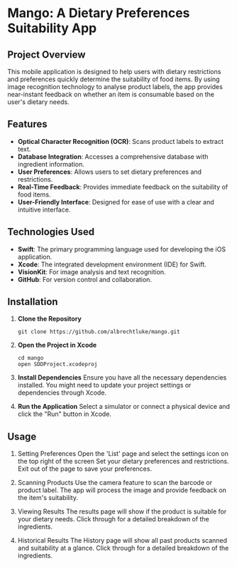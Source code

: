 # Mango: A Dietary Preferences Suitability App

## Project Overview

This mobile application is designed to help users with dietary restrictions and preferences quickly determine the suitability of food items. By using image recognition technology to analyse product labels, the app provides near-instant feedback on whether an item is consumable based on the user's dietary needs.

## Features

- **Optical Character Recognition (OCR)**: Scans product labels to extract text.
- **Database Integration**: Accesses a comprehensive database with ingredient information.
- **User Preferences**: Allows users to set dietary preferences and restrictions.
- **Real-Time Feedback**: Provides immediate feedback on the suitability of food items.
- **User-Friendly Interface**: Designed for ease of use with a clear and intuitive interface.

## Technologies Used

- **Swift**: The primary programming language used for developing the iOS application.
- **Xcode**: The integrated development environment (IDE) for Swift.
- **VisionKit**: For image analysis and text recognition.
- **GitHub**: For version control and collaboration.

## Installation

1. **Clone the Repository**

   ```
   git clone https://github.com/albrechtluke/mango.git
   ```

2. **Open the Project in Xcode**

   ```
   cd mango
   open SDDProject.xcodeproj
   ```
   
3. **Install Dependencies**
Ensure you have all the necessary dependencies installed. You might need to update your project settings or dependencies through Xcode.

4. **Run the Application**
Select a simulator or connect a physical device and click the "Run" button in Xcode.

## Usage

1. Setting Preferences
Open the 'List' page and select the settings icon on the top right of the screen
Set your dietary preferences and restrictions.
Exit out of the page to save your preferences. 

2. Scanning Products
Use the camera feature to scan the barcode or product label.
The app will process the image and provide feedback on the item's suitability.

3. Viewing Results
The results page will show if the product is suitable for your dietary needs.
Click through for a detailed breakdown of the ingredients.

4. Historical Results
The History page will show all past products scanned and suitability at a glance. 
Click through for a detailed breakdown of the ingredients.

